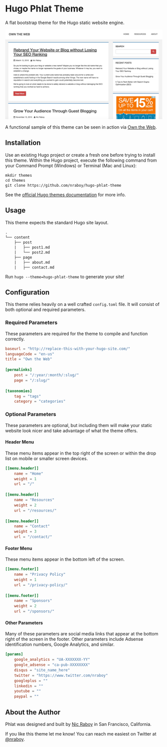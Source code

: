 # Hugo Phlat Theme

A flat bootstrap theme for the Hugo static website engine.

![Hugo Phlat Theme Screenshot](theme-screenshot.jpg)

A functional sample of this theme can be seen in action via [Own the Web](https://www.owntheweb.net).

## Installation

Use an existing Hugo project or create a fresh one before trying to install this theme.  Within the Hugo project, execute the following command from your Command Prompt (Windows) or Terminal (Mac and Linux):

```
mkdir themes
cd themes
git clone https://github.com/nraboy/hugo-phlat-theme
```

See the [official Hugo themes documentation](http://gohugo.io/themes/installing) for more info.

## Usage

This theme expects the standard Hugo site layout.

```
.
└── content
    ├── post
    |   ├── post1.md
    |   └── post2.md
    ├── page
    |   ├── about.md
    |   ├── contact.md
```

Run `hugo --theme=hugo-phlat-theme` to generate your site!

## Configuration

This theme relies heavily on a well crafted `config.toml` file.  It will consist of both optional and required parameters.

### Required Parameters

These parameters are required for the theme to compile and function correctly.

```toml
baseurl = "http://replace-this-with-your-hugo-site.com/"
languageCode = "en-us"
title = "Own the Web"

[permalinks]
    post = "/:year/:month/:slug/"
    page = "/:slug/"

[taxonomies]
    tag = "tags"
    category = "categories"
```

### Optional Parameters

These parameters are optional, but including them will make your static website look nicer and take advantage of what the theme offers.

#### Header Menu

These menu items appear in the top right of the screen or within the drop list on mobile or smaller screen devices.

```toml
[[menu.header]]
    name = "Home"
    weight = 1
    url = "/"

[[menu.header]]
    name = "Resources"
    weight = 2
    url = "/resources/"

[[menu.header]]
    name = "Contact"
    weight = 3
    url = "/contact/"
```

#### Footer Menu

These menu items appear in the bottom left of the screen.

```toml
[[menu.footer]]
    name = "Privacy Policy"
    weight = 1
    url = "/privacy-policy/"

[[menu.footer]]
    name = "Sponsors"
    weight = 2
    url = "/sponsors/"
```

#### Other Parameters

Many of these parameters are social media links that appear at the bottom right of the screen in the footer.  Other parameters include Adsense identification numbers, Google Analytics, and similar.

```toml
[params]
    google_analytics = "UA-XXXXXXX-YY"
    google_adsense = "ca-pub-XXXXXXXX"
    disqus = "site_name_here"
    twitter = "https://www.twitter.com/nraboy"
    googleplus = ""
    linkedin = ""
    youtube = ""
    paypal = ""
```

## About the Author

Phlat was designed and built by [Nic Raboy](https://www.nraboy.com) in San Francisco, California.

If you like this theme let me know!  You can reach me easiest on Twitter at [@nraboy](https://www.twitter.com).

